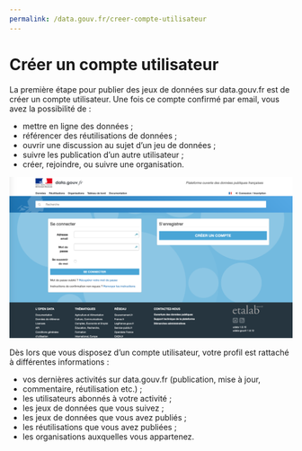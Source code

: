 ```yaml
---
permalink: /data.gouv.fr/creer-compte-utilisateur
---
```


# Créer un compte utilisateur

La première étape pour publier des jeux de données sur data.gouv.fr est de créer un compte utilisateur. Une fois ce compte confirmé par email, vous avez la possibilité de :
- mettre en ligne des données ;
- référencer des réutilisations de données ;
- ouvrir une discussion au sujet d’un jeu de données ;
- suivre les publication d’un autre utilisateur ;
- créer, rejoindre, ou suivre une organisation.

![](./images/creer_compte.jpg)

Dès lors que vous disposez d’un compte utilisateur,  votre profil est rattaché à différentes informations : 
- vos dernières activités sur data.gouv.fr (publication, mise à jour, 
- commentaire, réutilisation etc.) ;
- les utilisateurs abonnés à votre activité ;
- les jeux de données que vous suivez ;
- les jeux de données que vous avez publiés ;
- les réutilisations que vous avez publiées ;
- les organisations auxquelles vous appartenez.

